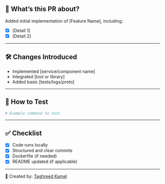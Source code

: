 
## 🚀 What’s this PR about?

<!-- Short summary of what this PR adds or changes -->
Added initial implementation of [Feature Name], including:
- [x] [Detail 1]
- [x] [Detail 2]

---

## 🛠️ Changes Introduced

- Implemented [service/component name]
- Integrated [tool or library]
- Added basic [tests/logs/proto]

---

## 🧪 How to Test

```bash
# Example command to test
```

---

## ✅ Checklist

- [x] Code runs locally
- [x] Structured and clear commits
- [x] Dockerfile (if needed)
- [x] README updated (if applicable)

---

👤 Created by: [Taghreed Kamel](https://github.com/TAGHREEDAA)
